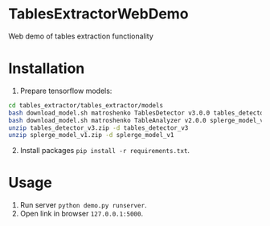 # TablesExtractorWebDemo
Web demo of tables extraction functionality

# Installation
1. Prepare tensorflow models:
```bash
cd tables_extractor/tables_extractor/models
bash download_model.sh matroshenko TablesDetector v3.0.0 tables_detector_v3
bash download_model.sh matroshenko TableAnalyzer v2.0.0 splerge_model_v1
unzip tables_detector_v3.zip -d tables_detector_v3
unzip splerge_model_v1.zip -d splerge_model_v1
```
2. Install packages `pip install -r requirements.txt`.

# Usage
1. Run server `python demo.py runserver`.
2. Open link in browser `127.0.0.1:5000`.